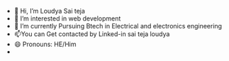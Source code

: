 - 👋 Hi, I’m  Loudya Sai teja
- 👀 I’m interested in web development
- 🌱 I’m currently Pursuing Btech in Electrical and electronics engineering
- 📫You can Get contacted by Linked-in sai teja loudya
- 😄 Pronouns: HE/Him
- 

